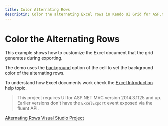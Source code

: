 ```yaml
---
title: Color Alternating Rows
descriptin: Color the alternating Excel rows in Kendo UI Grid for ASP.NET MVC
---
```


# Color the Alternating Rows

This example shows how to customize the Excel document that the grid generates during exporting.

The demo uses the [background](/api/javascript/ooxml/workbook#configuration-sheets.rows.cells.background) option of the cell to set the background color of the alternating rows.

To understand how Excel documents work check the [Excel Introduction](/framework/excel/introduction#create-excel-document) help topic.

> This project requires UI for ASP.NET MVC version 2014.3.1125 and up. Earlier versions don't have the `ExcelExport` event exposed via the fluent API.

[Alternating Rows Visual Studio Project](https://github.com/telerik/ui-for-aspnet-mvc-examples/tree/master/grid/alternating-rows)
